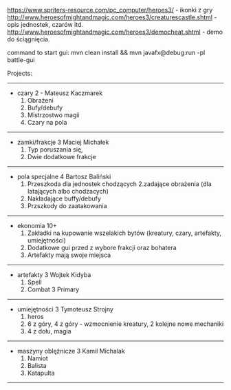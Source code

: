https://www.spriters-resource.com/pc_computer/heroes3/ - ikonki z
gry http://www.heroesofmightandmagic.com/heroes3/creaturescastle.shtml - opis jednostek, czarów
itd. http://www.heroesofmightandmagic.com/heroes3/democheat.shtml - demo do ściągnięcia.

command to start gui: mvn clean install && mvn javafx@debug:run -pl battle-gui

Projects:

-------------------------------------------------------------------------------------------------

- czary 2 - Mateusz Kaczmarek 
    1. Obrażeni
    2. Bufy/debufy
    3. Mistrzostwo magii
    4. Czary na pola
-------------------------------------------------------------------------------------------------

- zamki/frakcje 3 Maciej Michałek
    1. Typ poruszania się,
    2. Dwie dodatkowe frakcje
-------------------------------------------------------------------------------------------------

- pola specjalne 4 Bartosz Baliński
    1. Przeszkoda dla jednostek chodzących 2.zadające obrażenia (dla latających albo chodzacych)
    3. Nakładające buffy/debufy
    4. Przszkody do zaatakowania
-------------------------------------------------------------------------------------------------

- ekonomia 10+
    1. Zakładki na kupowanie wszelakich bytów (kreatury, czary, artefakty, umiejętności)
    2. Dodatkowe gui przed z wybore frakcji oraz bohatera
    3. Artefakty mają swoje miejsca
-------------------------------------------------------------------------------------------------

- artefakty 3 Wojtek Kidyba
    1. Spell
    2. Combat 3 Primary
-------------------------------------------------------------------------------------------------

- umiejętności 3 Tymoteusz Strojny
    1. heros
    2. 6 z góry, 4 z góry - wzmocnienie kreatury, 2 kolejne nowe mechaniki
    3. 4 z dołu, magia
-------------------------------------------------------------------------------------------------

- maszyny oblężnicze 3 Kamil Michalak
    1. Namiot
    2. Balista
    3. Katapulta
-------------------------------------------------------------------------------------------------

